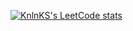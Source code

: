[![KnlnKS's LeetCode stats](https://leetcode-stats-six.vercel.app/api?username=ArseniyDuck&theme=dark)](https://github.com/KnlnKS/leetcode-stats)
